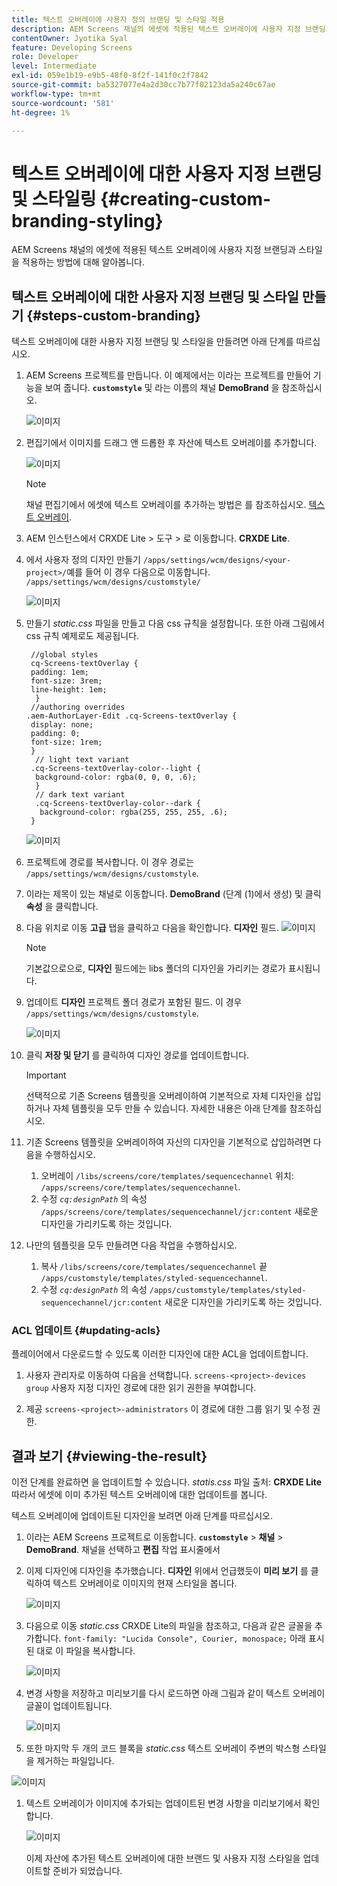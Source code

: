 ```yaml
---
title: 텍스트 오버레이에 사용자 정의 브랜딩 및 스타일 적용
description: AEM Screens 채널의 에셋에 적용된 텍스트 오버레이에 사용자 지정 브랜딩과 스타일을 적용하는 방법에 대해 알아봅니다.
contentOwner: Jyotika Syal
feature: Developing Screens
role: Developer
level: Intermediate
exl-id: 059e1b19-e9b5-48f0-8f2f-141f0c2f7842
source-git-commit: ba5327077e4a2d30cc7b77f02123da5a240c67ae
workflow-type: tm+mt
source-wordcount: '581'
ht-degree: 1%

---
```


# 텍스트 오버레이에 대한 사용자 지정 브랜딩 및 스타일링 {#creating-custom-branding-styling}

AEM Screens 채널의 에셋에 적용된 텍스트 오버레이에 사용자 지정 브랜딩과 스타일을 적용하는 방법에 대해 알아봅니다.

## 텍스트 오버레이에 대한 사용자 지정 브랜딩 및 스타일 만들기 {#steps-custom-branding}

텍스트 오버레이에 대한 사용자 지정 브랜딩 및 스타일을 만들려면 아래 단계를 따르십시오.

1. AEM Screens 프로젝트를 만듭니다. 이 예제에서는 이라는 프로젝트를 만들어 기능을 보여 줍니다. **`customstyle`** 및 라는 이름의 채널 **DemoBrand** 을 참조하십시오.

   ![이미지](/help/user-guide/assets/custom-brand/custom-brand1.png)

1. 편집기에서 이미지를 드래그 앤 드롭한 후 자산에 텍스트 오버레이를 추가합니다.

   ![이미지](/help/user-guide/assets/custom-brand/custom-brand2.png)

   >[!NOTE]
   >채널 편집기에서 에셋에 텍스트 오버레이를 추가하는 방법은 를 참조하십시오. [텍스트 오버레이](/help/user-guide/text-overlay.md).

1. AEM 인스턴스에서 CRXDE Lite > 도구 > 로 이동합니다. **CRXDE Lite**.

1. 에서 사용자 정의 디자인 만들기 `/apps/settings/wcm/designs/<your-project>/`예를 들어 이 경우 다음으로 이동합니다. `/apps/settings/wcm/designs/customstyle/`

   ![이미지](/help/user-guide/assets/custom-brand/custom-brand3.png)

1. 만들기 *static.css* 파일을 만들고 다음 css 규칙을 설정합니다. 또한 아래 그림에서 css 규칙 예제로도 제공됩니다.

   ```shell
    //global styles
    cq-Screens-textOverlay {
    padding: 1em;
    font-size: 3rem;
    line-height: 1em;
     }
    //authoring overrides
   .aem-AuthorLayer-Edit .cq-Screens-textOverlay {
    display: none;
    padding: 0;
    font-size: 1rem;
    }
     // light text variant
    .cq-Screens-textOverlay-color--light {
     background-color: rgba(0, 0, 0, .6);
     }
     // dark text variant
     .cq-Screens-textOverlay-color--dark {
      background-color: rgba(255, 255, 255, .6);
    }
   ```

   ![이미지](/help/user-guide/assets/custom-brand/custom-brand4.png)

1. 프로젝트에 경로를 복사합니다. 이 경우 경로는 `/apps/settings/wcm/designs/customstyle`.

1. 이라는 제목이 있는 채널로 이동합니다. **DemoBrand** (단계 (1)에서 생성) 및 클릭 **속성** 을 클릭합니다.

1. 다음 위치로 이동 **고급** 탭을 클릭하고 다음을 확인합니다. **디자인** 필드.
   ![이미지](/help/user-guide/assets/custom-brand/custom-brand5.png)

   >[!NOTE]
   >기본값으로으로, **디자인** 필드에는 libs 폴더의 디자인을 가리키는 경로가 표시됩니다.

1. 업데이트 **디자인** 프로젝트 폴더 경로가 포함된 필드. 이 경우 `/apps/settings/wcm/designs/customstyle`.

   ![이미지](/help/user-guide/assets/custom-brand/custom-brand6.png)

1. 클릭 **저장 및 닫기** 를 클릭하여 디자인 경로를 업데이트합니다.

   >[!IMPORTANT]
   >선택적으로 기존 Screens 템플릿을 오버레이하여 기본적으로 자체 디자인을 삽입하거나 자체 템플릿을 모두 만들 수 있습니다. 자세한 내용은 아래 단계를 참조하십시오.

1. 기존 Screens 템플릿을 오버레이하여 자신의 디자인을 기본적으로 삽입하려면 다음을 수행하십시오.

   1. 오버레이 `/libs/screens/core/templates/sequencechannel` 위치: `/apps/screens/core/templates/sequencechannel`.
   1. 수정 *`cq:designPath`* 의 속성 `/apps/screens/core/templates/sequencechannel/jcr:content` 새로운 디자인을 가리키도록 하는 것입니다.

1. 나만의 템플릿을 모두 만들려면 다음 작업을 수행하십시오.
   1. 복사 `/libs/screens/core/templates/sequencechannel` 끝 `/apps/customstyle/templates/styled-sequencechannel`.
   1. 수정 *`cq:designPath`* 의 속성 `/apps/customstyle/templates/styled-sequencechannel/jcr:content` 새로운 디자인을 가리키도록 하는 것입니다.


### ACL 업데이트 {#updating-acls}

플레이어에서 다운로드할 수 있도록 이러한 디자인에 대한 ACL을 업데이트합니다.

1. 사용자 관리자로 이동하여 다음을 선택합니다. `screens-<project>-devices group` 사용자 지정 디자인 경로에 대한 읽기 권한을 부여합니다.

1. 제공 `screens-<project>-administrators` 이 경로에 대한 그룹 읽기 및 수정 권한.

## 결과 보기 {#viewing-the-result}

이전 단계를 완료하면 을 업데이트할 수 있습니다. *statis.css* 파일 출처: **CRXDE Lite** 따라서 에셋에 이미 추가된 텍스트 오버레이에 대한 업데이트를 봅니다.

텍스트 오버레이에 업데이트된 디자인을 보려면 아래 단계를 따르십시오.

1. 이라는 AEM Screens 프로젝트로 이동합니다. **`customstyle`** > **채널** > **DemoBrand**. 채널을 선택하고 **편집** 작업 표시줄에서

1. 이제 디자인에 디자인을 추가했습니다. **디자인** 위에서 언급했듯이 **미리 보기** 를 클릭하여 텍스트 오버레이로 이미지의 현재 스타일을 봅니다.

   ![이미지](/help/user-guide/assets/custom-brand/custom-brand7.png)

1. 다음으로 이동 *static.css* CRXDE Lite의 파일을 참조하고, 다음과 같은 글꼴을 추가합니다. `font-family: "Lucida Console", Courier, monospace;` 아래 표시된 대로 이 파일을 복사합니다.

   ![이미지](/help/user-guide/assets/custom-brand/custom-brand8.png)

1. 변경 사항을 저장하고 미리보기를 다시 로드하면 아래 그림과 같이 텍스트 오버레이 글꼴이 업데이트됩니다.

   ![이미지](/help/user-guide/assets/custom-brand/custom-brand9.png)

1. 또한 마지막 두 개의 코드 블록을 *static.css* 텍스트 오버레이 주변의 박스형 스타일을 제거하는 파일입니다.

![이미지](/help/user-guide/assets/custom-brand/custom-brand10.png)

1. 텍스트 오버레이가 이미지에 추가되는 업데이트된 변경 사항을 미리보기에서 확인합니다.

   ![이미지](/help/user-guide/assets/custom-brand/custom-brand11.png)

   이제 자산에 추가된 텍스트 오버레이에 대한 브랜드 및 사용자 지정 스타일을 업데이트할 준비가 되었습니다.
